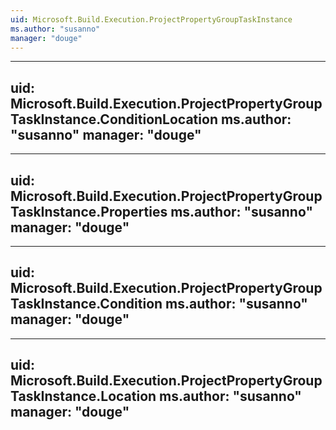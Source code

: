 ```yaml
---
uid: Microsoft.Build.Execution.ProjectPropertyGroupTaskInstance
ms.author: "susanno"
manager: "douge"
---
```


---
uid: Microsoft.Build.Execution.ProjectPropertyGroupTaskInstance.ConditionLocation
ms.author: "susanno"
manager: "douge"
---

---
uid: Microsoft.Build.Execution.ProjectPropertyGroupTaskInstance.Properties
ms.author: "susanno"
manager: "douge"
---

---
uid: Microsoft.Build.Execution.ProjectPropertyGroupTaskInstance.Condition
ms.author: "susanno"
manager: "douge"
---

---
uid: Microsoft.Build.Execution.ProjectPropertyGroupTaskInstance.Location
ms.author: "susanno"
manager: "douge"
---
